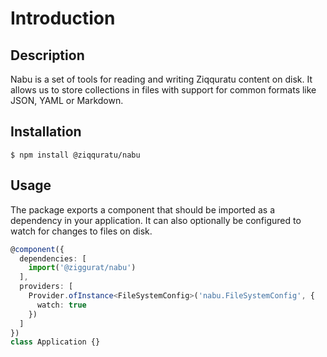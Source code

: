 # Introduction

## Description

Nabu is a set of tools for reading and writing Ziqquratu content on disk. It allows us to store collections in files with support for common formats like JSON, YAML or Markdown.

## Installation

```text
$ npm install @ziqquratu/nabu
```

## Usage

The package exports a component that should be imported as a dependency in your application. It can also optionally be configured to watch for changes to files on disk.

```typescript
@component({
  dependencies: [
    import('@ziggurat/nabu')
  ],
  providers: [
    Provider.ofInstance<FileSystemConfig>('nabu.FileSystemConfig', {
      watch: true
    })
  ]
})
class Application {}
```

